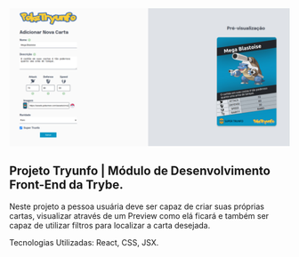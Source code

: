 
<img src='./src/components/imgs/tryunfo.jpg'>

## Projeto Tryunfo | Módulo de Desenvolvimento Front-End da Trybe.

Neste projeto a pessoa usuária deve ser capaz de criar suas próprias cartas, visualizar através de um Preview como elá ficará e também ser capaz de utilizar filtros para localizar a carta desejada.

Tecnologias Utilizadas: React, CSS, JSX.
